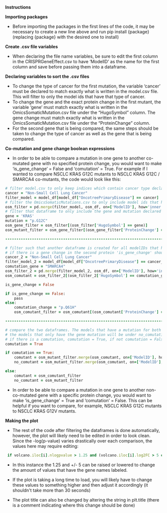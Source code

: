 **Instructions**

**Importing packages**

* Before importing the packages in the first lines of the code, it may be necessary to create a new line above and run pip install {package} (replacing {package} with the desired one to install)

**Create .csv file variables**

* When declaring the file name variables, be sure to edit the first column in the CRISPRGeneEffect.csv to have ‘ModelID’ as the name for the first column and save before passing them into a dataframe.

**Declaring variables to sort the .csv files**
* To change the type of cancer for the first mutation, the variable ‘cancer’ must be declared to match exactly what is written in the model.csv file. This will filter to only the model ids that have that type of cancer.
* To change the gene and the exact protein change in the first mutant, the variable ‘gene’ must match exactly what is written in the OmicsSomaticMutation.csv file under the “HugoSymbol” column. The gene change must match exactly what is written in the OmicsSomaticMutation.csv file under the “ProteinChange” column. 
* For the second gene that is being compared, the same steps should be taken to change the type of cancer as well as the gene that is being compared.

**Co-mutation and gene change boolean expressions**

* In order to be able to compare a mutation in one gene to another co-mutated gene with no specified protein change, you would want to make ‘is_gene_change’ = False and ‘comutation’ = True. For example if I wanted to compare NSCLC KRAS G12C mutants to NSCLC KRAS G12C / SMARCA4 co-mutants, the code would look like this:

``` Ruby
# filter model.csv to only keep indices which contain cancer type declared
cancer = "Non-Small Cell Lung Cancer"
filter_model = model_df[model_df["OncotreePrimaryDisease"] == cancer]
# filter the OmicsSomaticMutations.csv to only include model ids that have declared cancer type
osm_filter = pd.merge(filter_model, osm_df, on=['ModelID'], how='inner')
# filter that dataframe to only include the gene and mutation declared
gene = 'KRAS'
mutation = "p.G12C"
osm_gene_filter = osm_filter[(osm_filter['HugoSymbol'] == gene)]
osm_mutant_filter = osm_gene_filter[(osm_gene_filter['ProteinChange'] == mutation)]

--------------------------------------------------------------------------------------------------------

# filter such that another dataframe is created for all modelIDs that have a mutation in another gene
# if there is a gene change in the second protein 'is_gene_change' should = True
cancer_2 = "Non-Small Cell Lung Cancer"
filter_model_2 = model_df[model_df["OncotreePrimaryDisease"] == cancer_2]
comutation_gene = "SMARCA4"
osm_filter_2 = pd.merge(filter_model_2, osm_df, on=['ModelID'], how='inner')
osm_comutant = osm_filter_2[(osm_filter_2['HugoSymbol'] == comutation_gene)]

is_gene_change = False

if is_gene_change == False:
    pass
else:
    comutation_change = "p.Q61H"
    osm_comutant_filter = osm_comutant[(osm_comutant['ProteinChange'] == comutation_change)]

--------------------------------------------------------------------------------------------------------

# compare the two dataframes. The models that have a mutation for both the gene and comutant gene will be in a comutant dataframe.
# the models that only have the gene mutation will be under no_comutation
# if there is a comutation, comutation = True, if not comutation = False
comutation = True

if comutation == True:
    comutant = osm_mutant_filter.merge(osm_comutant, on=['ModelID'], how='inner')
    no_comutant = osm_mutant_filter.merge(osm_comutant, on=['ModelID'], how='left')

else:
    comutant = osm_comutant_filter
    no_comutant = osm_mutant_filter

```

* In order to be able to compare a mutation in one gene to another non-co-mutated gene with a specific protein change, you would want to make ‘is_gene_change’ = True and ‘comutation’ = False. This can be helpful if you want to compare, for example, NSCLC KRAS G12C mutants to NSCLC KRAS G12V mutants. 


**Making the plot**

* The rest of the code after filtering the dataframes is done automatically, however, the plot will likely need to be edited in order to look clean. Since the -log(p-value) varies drastically over each comparison, the values here may require editing:
``` Ruby
 if volcano.iloc[i].nlogpvalue > 1.25 and (volcano.iloc[i].log2FC > 5 or volcano.iloc[i].log2FC < 5):

```
* In this instance the 1.25 and +/- 5 can be raised or lowered to change the amount of values that have the gene names labeled.

* If the plot is taking a long time to load, you will likely have to change these values to something higher and then adjust it accordingly (it shouldn't take more than 30 seconds)

* The plot title can also be changed by altering the string in plt.title (there is a comment indicating where this change should be done) 
	
	
